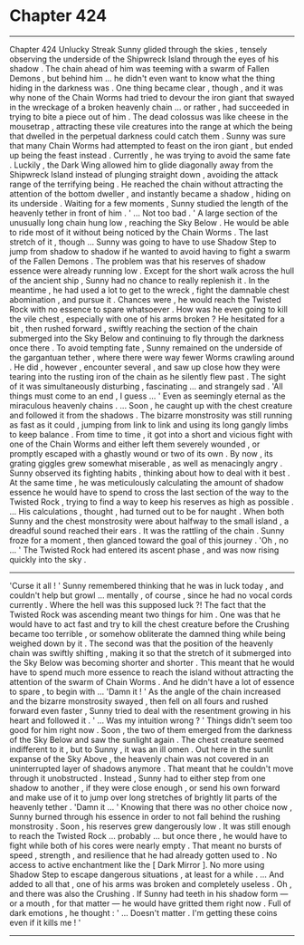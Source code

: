 
# Chapter 424


---

Chapter 424 Unlucky Streak
Sunny glided through the skies , tensely observing the underside of the Shipwreck Island through the eyes of his shadow . The chain ahead of him was teeming with a swarm of Fallen Demons , but behind him … he didn't even want to know what the thing hiding in the darkness was .
One thing became clear , though , and it was why none of the Chain Worms had tried to devour the iron giant that swayed in the wreckage of a broken heavenly chain … or rather , had succeeded in trying to bite a piece out of him . The dead colossus was like cheese in the mousetrap , attracting these vile creatures into the range at which the being that dwelled in the perpetual darkness could catch them .
Sunny was sure that many Chain Worms had attempted to feast on the iron giant , but ended up being the feast instead .
Currently , he was trying to avoid the same fate .
Luckily , the Dark Wing allowed him to glide diagonally away from the Shipwreck Island instead of plunging straight down , avoiding the attack range of the terrifying being . He reached the chain without attracting the attention of the bottom dweller , and instantly became a shadow , hiding on its underside .
Waiting for a few moments , Sunny studied the length of the heavenly tether in front of him .
' ... Not too bad . '
A large section of the unusually long chain hung low , reaching the Sky Below . He would be able to ride most of it without being noticed by the Chain Worms . The last stretch of it , though … Sunny was going to have to use Shadow Step to jump from shadow to shadow if he wanted to avoid having to fight a swarm of the Fallen Demons .
The problem was that his reserves of shadow essence were already running low . Except for the short walk across the hull of the ancient ship , Sunny had no chance to really replenish it . In the meantime , he had used a lot to get to the wreck , fight the damnable chest abomination , and pursue it . Chances were , he would reach the Twisted Rock with no essence to spare whatsoever .
How was he even going to kill the vile chest , especially with one of his arms broken ?
He hesitated for a bit , then rushed forward , swiftly reaching the section of the chain submerged into the Sky Below and continuing to fly through the darkness once there . To avoid tempting fate , Sunny remained on the underside of the gargantuan tether , where there were way fewer Worms crawling around .
He did , however , encounter several , and saw up close how they were tearing into the rusting iron of the chain as he silently flew past . The sight of it was simultaneously disturbing , fascinating … and strangely sad .
'All things must come to an end , I guess … '
Even as seemingly eternal as the miraculous heavenly chains .
... Soon , he caught up with the chest creature and followed it from the shadows . The bizarre monstrosity was still running as fast as it could , jumping from link to link and using its long gangly limbs to keep balance . From time to time , it got into a short and vicious fight with one of the Chain Worms and either left them severely wounded , or promptly escaped with a ghastly wound or two of its own . By now , its grating giggles grew somewhat miserable , as well as menacingly angry .
Sunny observed its fighting habits , thinking about how to deal with it best .
At the same time , he was meticulously calculating the amount of shadow essence he would have to spend to cross the last section of the way to the Twisted Rock , trying to find a way to keep his reserves as high as possible .
… His calculations , thought , had turned out to be for naught .
When both Sunny and the chest monstrosity were about halfway to the small island , a dreadful sound reached their ears .
It was the rattling of the chain .
Sunny froze for a moment , then glanced toward the goal of this journey .
'Oh , no … '
The Twisted Rock had entered its ascent phase , and was now rising quickly into the sky .
***
'Curse it all ! '
Sunny remembered thinking that he was in luck today , and couldn't help but growl … mentally , of course , since he had no vocal cords currently .
Where the hell was this supposed luck ?!
The fact that the Twisted Rock was ascending meant two things for him .
One was that he would have to act fast and try to kill the chest creature before the Crushing became too terrible , or somehow obliterate the damned thing while being weighed down by it .
The second was that the position of the heavenly chain was swiftly shifting , making it so that the stretch of it submerged into the Sky Below was becoming shorter and shorter .
This meant that he would have to spend much more essence to reach the island without attracting the attention of the swarm of Chain Worms . And he didn't have a lot of essence to spare , to begin with …
'Damn it ! '
As the angle of the chain increased and the bizarre monstrosity swayed , then fell on all fours and rushed forward even faster , Sunny tried to deal with the resentment growing in his heart and followed it .
' ... Was my intuition wrong ? '
Things didn't seem too good for him right now .
Soon , the two of them emerged from the darkness of the Sky Below and saw the sunlight again . The chest creature seemed indifferent to it , but to Sunny , it was an ill omen .
Out here in the sunlit expanse of the Sky Above , the heavenly chain was not covered in an uninterrupted layer of shadows anymore . That meant that he couldn't move through it unobstructed . Instead , Sunny had to either step from one shadow to another , if they were close enough , or send his own forward and make use of it to jump over long stretches of brightly lit parts of the heavenly tether .
'Damn it ... '
Knowing that there was no other choice now , Sunny burned through his essence in order to not fall behind the rushing monstrosity .
Soon , his reserves grew dangerously low . It was still enough to reach the Twisted Rock … probably … but once there , he would have to fight while both of his cores were nearly empty .
That meant no bursts of speed , strength , and resilience that he had already gotten used to .
No access to active enchantment like the [ Dark Mirror ].
No more using Shadow Step to escape dangerous situations , at least for a while .
… And added to all that , one of his arms was broken and completely useless .
Oh , and there was also the Crushing .
If Sunny had teeth in his shadow form — or a mouth , for that matter — he would have gritted them right now . Full of dark emotions , he thought :
' ... Doesn't matter . I'm getting these coins even if it kills me ! '

---

